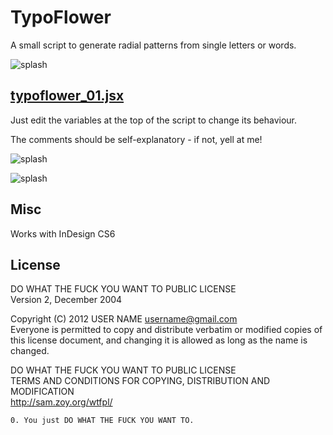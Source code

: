 TypoFlower 
=====
A small script to generate radial patterns from single letters or words.

![splash](https://raw.github.com/fabiantheblind/auto-typo-adbe-id/master/ce0311/preview_1.png)  



[typoflower_01.jsx](https://raw.github.com/fabiantheblind/auto-typo-adbe-id/master/ce0311/typoflower_01.jsx)
---
 
Just edit the variables at the top of the script to change its behaviour.

The comments should be self-explanatory - if not, yell at me!


![splash](https://raw.github.com/fabiantheblind/auto-typo-adbe-id/master/ce0311/preview_2.png) 

![splash](https://raw.github.com/fabiantheblind/auto-typo-adbe-id/master/ce0311/preview_3.png) 

Misc
---

Works with InDesign CS6

License  
---

DO WHAT THE FUCK YOU WANT TO PUBLIC LICENSE  
Version 2, December 2004  

 Copyright (C) 2012 USER NAME <username@gmail.com>  
 Everyone is permitted to copy and distribute verbatim or modified copies of this license document, and changing it is allowed as long as the name is changed.  

DO WHAT THE FUCK YOU WANT TO PUBLIC LICENSE  
TERMS AND CONDITIONS FOR COPYING, DISTRIBUTION AND MODIFICATION  
http://sam.zoy.org/wtfpl/

`0. You just DO WHAT THE FUCK YOU WANT TO.  `